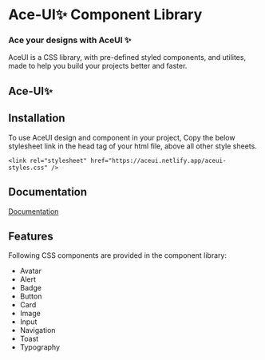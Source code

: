 # Ace-UI✨ Component Library
### Ace your designs with AceUI ✨

AceUI is a CSS library, with pre-defined styled components, and utilites, made to help you build your projects better and faster. 

## Ace-UI✨

## Installation
To use AceUI design and component in your project, Copy the below stylesheet link in the head tag of your html file, above all other style sheets. 
```
<link rel="stylesheet" href="https://aceui.netlify.app/aceui-styles.css" />
```
    

## Documentation
[Documentation](https://aceui.netlify.app/docs/introduction)


## Features
Following CSS components are provided in the component library:
- Avatar
- Alert
- Badge
- Button
- Card
- Image
- Input
- Navigation
- Toast
- Typography
